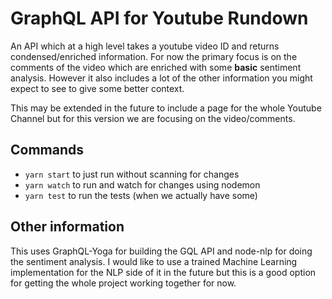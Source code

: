 # GraphQL API for Youtube Rundown

An API which at a high level takes a youtube video ID and returns condensed/enriched information. 
For now the primary focus is on the comments of the video which are enriched with some **basic** sentiment analysis.
However it also includes a lot of the other information you might expect to see to give some better context.

This may be extended in the future to include a page for the whole Youtube Channel but for this version we are focusing
on the video/comments.

## Commands

 - `yarn start` to just run without scanning for changes
 - `yarn watch` to run and watch for changes using nodemon
 - `yarn test` to run the tests (when we actually have some)

## Other information

This uses GraphQL-Yoga for building the GQL API and node-nlp for doing the sentiment analysis. I would like to use a 
trained Machine Learning implementation for the NLP side of it in the future but this is a good option for getting the whole 
project working together for now. 
